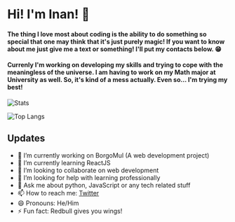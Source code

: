 # Hi! I'm Inan!  👋

#### The thing I love most about coding is the ability to do something so special that one may think that it's just purely magic! If you want to know about me just give me a text or something! I'll put my contacts below. 😁 

#### Currenly I'm working on developing my skills and trying to cope with the meaningless of the universe. I am having to work on my Math major at University as well. So, it's kind of a mess actually. Even so... I'm trying my best! 

![Stats](https://github-readme-stats.vercel.app/api?username=Hartz-I&&show_icons=true&title_color=000000&icon_color=000000&text_color=000000&bg_color=FFFFFF)

![Top Langs](https://github-readme-stats.vercel.app/api/top-langs/?username=Hartz-I&langs_count=7)



## Updates
- 🔭 I’m currently working on BorgoMul (A web development project)
- 🌱 I’m currently learning ReactJS
- 👯 I’m looking to collaborate on web development
- 🤔 I’m looking for help with learning professionally
- 💬 Ask me about python, JavaScript or any tech related stuff
- 📫 How to reach me: [Twitter](https://twitter.com/ahnaf_inan)
- 😄 Pronouns: He/Him
- ⚡ Fun fact: Redbull gives you wings!

